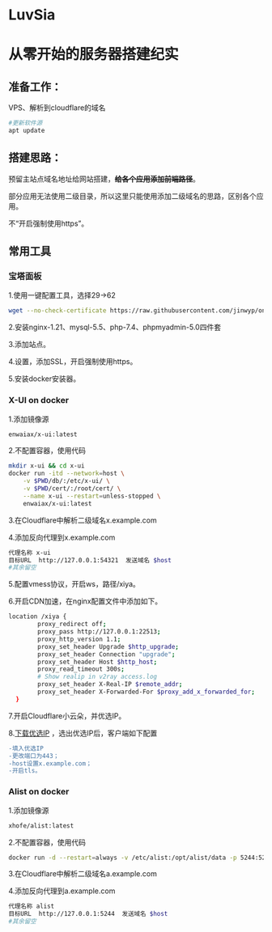 # LuvSia 
# 从零开始的服务器搭建纪实

## 准备工作：

VPS、解析到cloudflare的域名

```bash
#更新软件源
apt update
```
## 搭建思路：

预留主站点域名地址给网站搭建，**~~给各个应用添加前端路径~~**。

部分应用无法使用二级目录，所以这里只能使用添加二级域名的思路，区别各个应用。

不“开启强制使用https”。

## 常用工具

### 宝塔面板 
1.使用一键配置工具，选择29→62
```bash
wget --no-check-certificate https://raw.githubusercontent.com/jinwyp/one_click_script/master/trojan_v2ray_install.sh && chmod +x ./trojan_v2ray_install.sh && ./trojan_v2ray_install.sh
```
2.安装nginx-1.21、mysql-5.5、php-7.4、phpmyadmin-5.0四件套

3.添加站点。

4.设置，添加SSL，开启强制使用https。

5.安装docker安装器。

### X-UI on docker

1.添加镜像源
```bash
enwaiax/x-ui:latest
```
2.不配置容器，使用代码
```bash
mkdir x-ui && cd x-ui
docker run -itd --network=host \
    -v $PWD/db/:/etc/x-ui/ \
    -v $PWD/cert/:/root/cert/ \
    --name x-ui --restart=unless-stopped \
    enwaiax/x-ui:latest
```

3.在Cloudflare中解析二级域名x.example.com

4.添加反向代理到x.example.com
```bash
代理名称 x-ui
目标URL  http://127.0.0.1:54321  发送域名 $host
#其余留空
```

5.配置vmess协议，开启ws，路径/xiya。

6.开启CDN加速，在nginx配置文件中添加如下。
```bash
location /xiya {
        proxy_redirect off;
        proxy_pass http://127.0.0.1:22513;
        proxy_http_version 1.1;
        proxy_set_header Upgrade $http_upgrade;
        proxy_set_header Connection "upgrade";
        proxy_set_header Host $http_host;
        proxy_read_timeout 300s;
        # Show realip in v2ray access.log
        proxy_set_header X-Real-IP $remote_addr;
        proxy_set_header X-Forwarded-For $proxy_add_x_forwarded_for;
  }
```

7.开启Cloudflare小云朵，并优选IP。

8.[下载优选IP](https://github.com/ventusoon/LuvSia/raw/main/tools/%E4%BC%98%E9%80%89ip.zip) ，选出优选IP后，客户端如下配置
```diff
-填入优选IP
-更改端口为443；
-host设置x.example.com；
-开启tls。
```

### Alist on docker

1.添加镜像源
```bash
xhofe/alist:latest
```
2.不配置容器，使用代码
```bash
docker run -d --restart=always -v /etc/alist:/opt/alist/data -p 5244:5244 --name="alist" xhofe/alist:latest
```

3.在Cloudflare中解析二级域名a.example.com

4.添加反向代理到a.example.com
```bash
代理名称 alist
目标URL  http://127.0.0.1:5244  发送域名 $host
#其余留空
```



